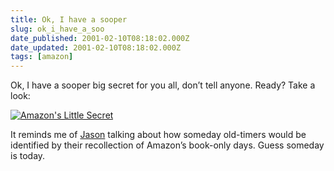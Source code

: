```yaml
---
title: Ok, I have a sooper
slug: ok_i_have_a_soo
date_published: 2001-02-10T08:18:02.000Z
date_updated: 2001-02-10T08:18:02.000Z
tags: [amazon]
---
```


Ok, I have a sooper big secret for you all, don’t tell anyone. Ready? Take a look:

[![Amazon's Little Secret](/images/paypagesm.jpg)](https://cdn.glitch.global/71e5579f-aba0-499a-b200-01549a2a80ce/paypage.jpg?v=1730089616194)

It reminds me of [Jason](http://www.kottke.org/00/01/000125amazon_has_t.html) talking about how someday old-timers would be identified by their recollection of Amazon’s book-only days. Guess someday is today.
